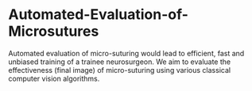# Automated-Evaluation-of-Microsutures
Automated evaluation of micro-suturing would lead to efficient, fast and unbiased training of a trainee neurosurgeon. We aim to evaluate the effectiveness (final image) of micro-suturing using various classical computer vision algorithms.
